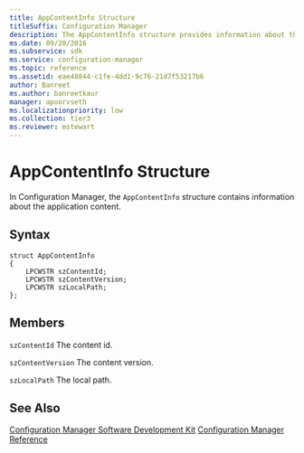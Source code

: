 ```yaml
---
title: AppContentInfo Structure
titleSuffix: Configuration Manager
description: The AppContentInfo structure provides information about the application content.
ms.date: 09/20/2016
ms.subservice: sdk
ms.service: configuration-manager
ms.topic: reference
ms.assetid: eae48844-c1fe-4dd1-9c76-21d7f53217b6
author: Banreet
ms.author: banreetkaur
manager: apoorvseth
ms.localizationpriority: low
ms.collection: tier3
ms.reviewer: mstewart
---
```

# AppContentInfo Structure
In Configuration Manager, the `AppContentInfo` structure contains information about the application content.

## Syntax

```
struct AppContentInfo
{
    LPCWSTR szContentId;
    LPCWSTR szContentVersion;
    LPCWSTR szLocalPath;
};
```

## Members
 `szContentId`
 The content id.

 `szContentVersion`
 The content version.

 `szLocalPath`
 The local path.

## See Also
 [Configuration Manager Software Development Kit](../../../../../develop/core/misc/system-center-configuration-manager-sdk.md)
 [Configuration Manager Reference](../../../../../develop/reference/configuration-manager-reference.md)
